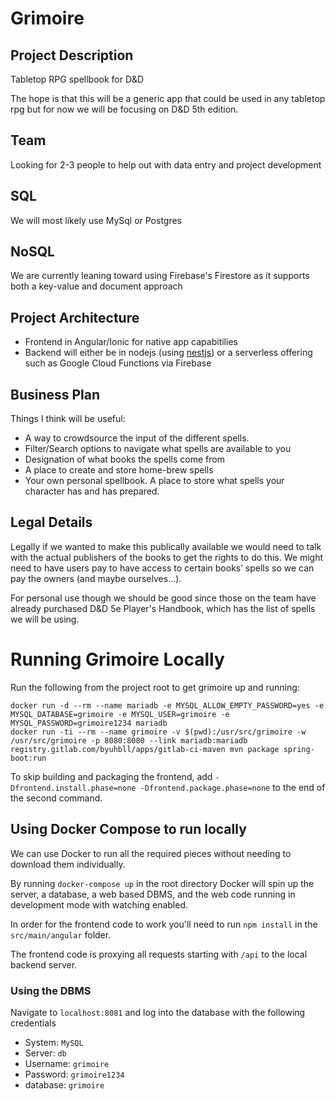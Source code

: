 # Grimoire

## Project Description

Tabletop RPG spellbook for D&amp;D

The hope is that this will be a generic app that could be used in any tabletop rpg but for now we will be focusing on D&D 5th edition.

## Team

Looking for 2-3 people to help out with data entry and project development

## SQL

We will most likely use MySql or Postgres

## NoSQL

We are currently leaning toward using Firebase's Firestore as it supports both a key-value and document approach

## Project Architecture

- Frontend in Angular/Ionic for native app capabitilies
- Backend will either be in nodejs (using [nestjs](https://nestjs.com)) or a serverless offering such as Google Cloud Functions via Firebase

## Business Plan

Things I think will be useful:

- A way to crowdsource the input of the different spells.
- Filter/Search options to navigate what spells are available to you
- Designation of what books the spells come from
- A place to create and store home-brew spells
- Your own personal spellbook. A place to store what spells your character has and has prepared.

## Legal Details

Legally if we wanted to make this publically available we would need to talk with the actual publishers of the books to get the rights to do this. We might need to have users pay to have access to certain books’ spells so we can pay the owners (and maybe ourselves…).

For personal use though we should be good since those on the team have already purchased D&D 5e Player's Handbook, which has the list of spells we will be using.

# Running Grimoire Locally

Run the following from the project root to get grimoire up and running:

```
docker run -d --rm --name mariadb -e MYSQL_ALLOW_EMPTY_PASSWORD=yes -e MYSQL_DATABASE=grimoire -e MYSQL_USER=grimoire -e MYSQL_PASSWORD=grimoire1234 mariadb
docker run -ti --rm --name grimoire -v $(pwd):/usr/src/grimoire -w /usr/src/grimoire -p 8080:8080 --link mariadb:mariadb registry.gitlab.com/byuhbll/apps/gitlab-ci-maven mvn package spring-boot:run
```

To skip building and packaging the frontend, add `-Dfrontend.install.phase=none -Dfrontend.package.phase=none` to the end of the second command.

## Using Docker Compose to run locally

We can use Docker to run all the required pieces without needing to download them individually.

By running `docker-compose up` in the root directory Docker will spin up the server, a database, a web based DBMS, and the web code running in development mode with watching enabled.

In order for the frontend code to work you'll need to run `npm install` in the `src/main/angular` folder.

The frontend code is proxying all requests starting with `/api` to the local backend server.

### Using the DBMS

Navigate to `localhost:8081` and log into the database with the following credentials

- System: `MySQL`
- Server: `db`
- Username: `grimoire`
- Password: `grimoire1234`
- database: `grimoire`
